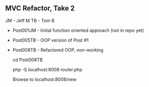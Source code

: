 ## MVC Refactor, Take 2

JM - Jeff M
TB - Tom B

* Post001JM - Initial function oriented approach (not in repo yet)
* Post005TB - OOP version of Post #1
* Post008TB - Refactored OOP, non-working


    cd Post008TB
    
    php -S localhost:8008 router.php
    
    Browse to localhost:8008/new
